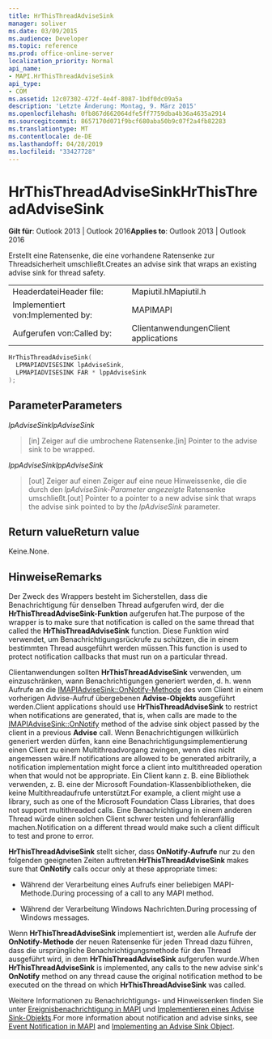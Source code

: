 ```yaml
---
title: HrThisThreadAdviseSink
manager: soliver
ms.date: 03/09/2015
ms.audience: Developer
ms.topic: reference
ms.prod: office-online-server
localization_priority: Normal
api_name:
- MAPI.HrThisThreadAdviseSink
api_type:
- COM
ms.assetid: 12c07302-472f-4e4f-8087-1bdf0dc09a5a
description: 'Letzte Änderung: Montag, 9. März 2015'
ms.openlocfilehash: 0fb867d662064dfe5ff7759dba4b36a4635a2914
ms.sourcegitcommit: 8657170d071f9bcf680aba50b9c07f2a4fb82283
ms.translationtype: MT
ms.contentlocale: de-DE
ms.lasthandoff: 04/28/2019
ms.locfileid: "33427728"
---
```

# <a name="hrthisthreadadvisesink"></a><span data-ttu-id="7bbd4-103">HrThisThreadAdviseSink</span><span class="sxs-lookup"><span data-stu-id="7bbd4-103">HrThisThreadAdviseSink</span></span>

  
  
<span data-ttu-id="7bbd4-104">**Gilt für**: Outlook 2013 | Outlook 2016</span><span class="sxs-lookup"><span data-stu-id="7bbd4-104">**Applies to**: Outlook 2013 | Outlook 2016</span></span> 
  
<span data-ttu-id="7bbd4-105">Erstellt eine Ratensenke, die eine vorhandene Ratensenke zur Threadsicherheit umschließt.</span><span class="sxs-lookup"><span data-stu-id="7bbd4-105">Creates an advise sink that wraps an existing advise sink for thread safety.</span></span> 
  
|||
|:-----|:-----|
|<span data-ttu-id="7bbd4-106">Headerdatei</span><span class="sxs-lookup"><span data-stu-id="7bbd4-106">Header file:</span></span>  <br/> |<span data-ttu-id="7bbd4-107">Mapiutil.h</span><span class="sxs-lookup"><span data-stu-id="7bbd4-107">Mapiutil.h</span></span>  <br/> |
|<span data-ttu-id="7bbd4-108">Implementiert von:</span><span class="sxs-lookup"><span data-stu-id="7bbd4-108">Implemented by:</span></span>  <br/> |<span data-ttu-id="7bbd4-109">MAPI</span><span class="sxs-lookup"><span data-stu-id="7bbd4-109">MAPI</span></span>  <br/> |
|<span data-ttu-id="7bbd4-110">Aufgerufen von:</span><span class="sxs-lookup"><span data-stu-id="7bbd4-110">Called by:</span></span>  <br/> |<span data-ttu-id="7bbd4-111">Clientanwendungen</span><span class="sxs-lookup"><span data-stu-id="7bbd4-111">Client applications</span></span>  <br/> |
   
```cpp
HrThisThreadAdviseSink(
  LPMAPIADVISESINK lpAdviseSink,
  LPMAPIADVISESINK FAR * lppAdviseSink
);
```

## <a name="parameters"></a><span data-ttu-id="7bbd4-112">Parameter</span><span class="sxs-lookup"><span data-stu-id="7bbd4-112">Parameters</span></span>

 <span data-ttu-id="7bbd4-113">_lpAdviseSink_</span><span class="sxs-lookup"><span data-stu-id="7bbd4-113">_lpAdviseSink_</span></span>
  
> <span data-ttu-id="7bbd4-114">[in] Zeiger auf die umbrochene Ratensenke.</span><span class="sxs-lookup"><span data-stu-id="7bbd4-114">[in] Pointer to the advise sink to be wrapped.</span></span> 
    
 <span data-ttu-id="7bbd4-115">_lppAdviseSink_</span><span class="sxs-lookup"><span data-stu-id="7bbd4-115">_lppAdviseSink_</span></span>
  
> <span data-ttu-id="7bbd4-116">[out] Zeiger auf einen Zeiger auf eine neue Hinweissenke, die die durch den  _lpAdviseSink-Parameter angezeigte_ Ratensenke umschließt.</span><span class="sxs-lookup"><span data-stu-id="7bbd4-116">[out] Pointer to a pointer to a new advise sink that wraps the advise sink pointed to by the  _lpAdviseSink_ parameter.</span></span> 
    
## <a name="return-value"></a><span data-ttu-id="7bbd4-117">Return value</span><span class="sxs-lookup"><span data-stu-id="7bbd4-117">Return value</span></span>

<span data-ttu-id="7bbd4-118">Keine.</span><span class="sxs-lookup"><span data-stu-id="7bbd4-118">None.</span></span>
  
## <a name="remarks"></a><span data-ttu-id="7bbd4-119">Hinweise</span><span class="sxs-lookup"><span data-stu-id="7bbd4-119">Remarks</span></span>

<span data-ttu-id="7bbd4-120">Der Zweck des Wrappers besteht im Sicherstellen, dass die Benachrichtigung für denselben Thread aufgerufen wird, der die **HrThisThreadAdviseSink-Funktion** aufgerufen hat.</span><span class="sxs-lookup"><span data-stu-id="7bbd4-120">The purpose of the wrapper is to make sure that notification is called on the same thread that called the **HrThisThreadAdviseSink** function.</span></span> <span data-ttu-id="7bbd4-121">Diese Funktion wird verwendet, um Benachrichtigungsrückrufe zu schützen, die in einem bestimmten Thread ausgeführt werden müssen.</span><span class="sxs-lookup"><span data-stu-id="7bbd4-121">This function is used to protect notification callbacks that must run on a particular thread.</span></span> 
  
<span data-ttu-id="7bbd4-122">Clientanwendungen sollten **HrThisThreadAdviseSink** verwenden, um einzuschränken, wann Benachrichtigungen generiert werden, d. h. wenn Aufrufe an die [IMAPIAdviseSink::OnNotify-Methode](imapiadvisesink-onnotify.md) des vom Client in einem vorherigen Advise-Aufruf übergebenen **Advise-Objekts** ausgeführt werden.</span><span class="sxs-lookup"><span data-stu-id="7bbd4-122">Client applications should use **HrThisThreadAdviseSink** to restrict when notifications are generated, that is, when calls are made to the [IMAPIAdviseSink::OnNotify](imapiadvisesink-onnotify.md) method of the advise sink object passed by the client in a previous **Advise** call.</span></span> <span data-ttu-id="7bbd4-123">Wenn Benachrichtigungen willkürlich generiert werden dürfen, kann eine Benachrichtigungsimplementierung einen Client zu einem Multithreadvorgang zwingen, wenn dies nicht angemessen wäre.</span><span class="sxs-lookup"><span data-stu-id="7bbd4-123">If notifications are allowed to be generated arbitrarily, a notification implementation might force a client into multithreaded operation when that would not be appropriate.</span></span> <span data-ttu-id="7bbd4-124">Ein Client kann z. B. eine Bibliothek verwenden, z. B. eine der Microsoft Foundation-Klassenbibliotheken, die keine Multithreadaufrufe unterstützt.</span><span class="sxs-lookup"><span data-stu-id="7bbd4-124">For example, a client might use a library, such as one of the Microsoft Foundation Class Libraries, that does not support multithreaded calls.</span></span> <span data-ttu-id="7bbd4-125">Eine Benachrichtigung in einem anderen Thread würde einen solchen Client schwer testen und fehleranfällig machen.</span><span class="sxs-lookup"><span data-stu-id="7bbd4-125">Notification on a different thread would make such a client difficult to test and prone to error.</span></span> 
  
 <span data-ttu-id="7bbd4-126">**HrThisThreadAdviseSink** stellt sicher, dass **OnNotify-Aufrufe** nur zu den folgenden geeigneten Zeiten auftreten:</span><span class="sxs-lookup"><span data-stu-id="7bbd4-126">**HrThisThreadAdviseSink** makes sure that **OnNotify** calls occur only at these appropriate times:</span></span> 
  
- <span data-ttu-id="7bbd4-127">Während der Verarbeitung eines Aufrufs einer beliebigen MAPI-Methode.</span><span class="sxs-lookup"><span data-stu-id="7bbd4-127">During processing of a call to any MAPI method.</span></span> 
    
- <span data-ttu-id="7bbd4-128">Während der Verarbeitung Windows Nachrichten.</span><span class="sxs-lookup"><span data-stu-id="7bbd4-128">During processing of Windows messages.</span></span> 
    
<span data-ttu-id="7bbd4-129">Wenn **HrThisThreadAdviseSink** implementiert ist, werden alle Aufrufe der **OnNotify-Methode** der neuen Ratensenke für jeden Thread dazu führen, dass die ursprüngliche Benachrichtigungsmethode für den Thread ausgeführt wird, in dem **HrThisThreadAdviseSink** aufgerufen wurde.</span><span class="sxs-lookup"><span data-stu-id="7bbd4-129">When **HrThisThreadAdviseSink** is implemented, any calls to the new advise sink's **OnNotify** method on any thread cause the original notification method to be executed on the thread on which **HrThisThreadAdviseSink** was called.</span></span> 
  
<span data-ttu-id="7bbd4-130">Weitere Informationen zu Benachrichtigungs- und Hinweissenken finden Sie unter [Ereignisbenachrichtigung in MAPI](event-notification-in-mapi.md) und [Implementieren eines Advise Sink-Objekts](implementing-an-advise-sink-object.md).</span><span class="sxs-lookup"><span data-stu-id="7bbd4-130">For more information about notification and advise sinks, see [Event Notification in MAPI](event-notification-in-mapi.md) and [Implementing an Advise Sink Object](implementing-an-advise-sink-object.md).</span></span> 
  

